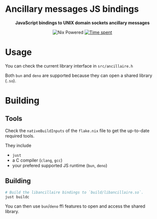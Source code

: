 # Ancillary messages JS bindings

<p align="center"><strong>
JavaScript bindings to UNIX domain sockets ancillary messages
</strong></p>

<p align="center">
  <img alt="Nix Powered" src="https://img.shields.io/badge/Nix-Powered-blue?logo=nixos" />
  <a href="https://wakatime.com/badge/github/mrnossiom/ancillaire-js">
    <img alt="Time spent" src="https://wakatime.com/badge/github/mrnossiom/ancillaire-js.svg" />
  </a>
</p>

# Usage

You can check the current library interface in `src/ancillaire.h`

Both `bun` and `deno` are supported because they can open a shared library (`.so`). 

# Building

## Tools

Check the `nativeBuildInputs` of the `flake.nix` file to get the up-to-date required tools.

They include
- `just`
- a C compiler (`clang`, `gcc`)
- your prefered supported JS runtime (`bun`, `deno`)

## Building

```sh
# Build the libancillaire bindings to `build/libancillaire.so`.
just buildc
```

You can then use `bun`/`deno` ffi features to open and access the shared library.
